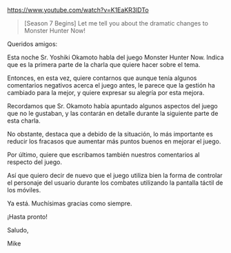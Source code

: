 https://www.youtube.com/watch?v=K1EaKR3lDTo

> [Season 7 Begins] Let me tell you about the dramatic changes to Monster Hunter Now!

Queridos amigos:

Esta noche Sr. Yoshiki Okamoto habla del juego Monster Hunter Now. Indica que es la primera parte de la charla que quiere hacer sobre el tema.

Entonces, en esta vez, quiere contarnos que aunque tenía algunos comentarios negativos acerca el juego antes, le parece que la gestión ha cambiado para la mejor, y quiere expresar su alegría por esta mejora.

Recordamos que Sr. Okamoto había apuntado algunos aspectos del juego que no le gustaban, y las contarán en detalle durante la siguiente parte de esta charla. 

No obstante, destaca que a debido de la situación, lo más importante es reducir los fracasos que aumentar más puntos buenos en mejorar el juego.

Por último, quiere que escribamos también nuestros comentarios al respecto del juego.

Así que quiero decir de nuevo que el juego utiliza bien la forma de controlar el personaje del usuario durante los combates utilizando la pantalla táctil de los móviles.

Ya está. Muchísimas gracias como siempre.

¡Hasta pronto!

Saludo,

Mike
